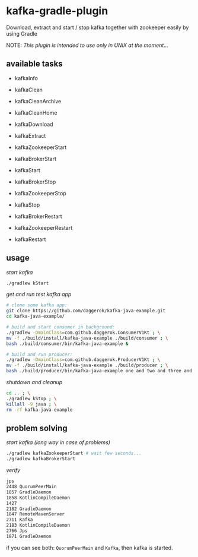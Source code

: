 # kafka-gradle-plugin
Download, extract and start / stop kafka together with zookeeper easily by using Gradle

NOTE: _This plugin is intended to use only in UNIX at the moment..._

## available tasks

- kafkaInfo
- kafkaClean
- kafkaCleanArchive
- kafkaCleanHome

- kafkaDownload
- kafkaExtract

- kafkaZookeeperStart
- kafkaBrokerStart
- kafkaStart

- kafkaBrokerStop
- kafkaZookeeperStop
- kafkaStop

- kafkaBrokerRestart
- kafkaZookeeperRestart
- kafkaRestart

## usage

_start kafka_

```bash
./gradlew kStart
```

_get and run test kafka app_

```bash
# clone some kafka app:
git clone https://github.com/daggerok/kafka-java-example.git
cd kafka-java-example/

# build and start consumer in background:
./gradlew -DmainClass=com.github.daggerok.ConsumerV1Kt ; \
mv -f ./build/install/kafka-java-example ./build/consumer ; \
bash ./build/consumer/bin/kafka-java-example &

# build and run producer:
./gradlew -DmainClass=com.github.daggerok.ProducerV1Kt ; \
mv -f ./build/install/kafka-java-example ./build/producer ; \
bash ./build/producer/bin/kafka-java-example one and two and three and four...
```

_shutdown and cleanup_

```bash
cd .. ; \
./gradlew kStop ; \
killall -9 java ; \
rm -rf kafka-java-example
```

## problem solving

_start kafka (long way in case of problems)_

```bash
./gradlew kafkaZookeeperStart # wait few seconds...
./gradlew kafkaBrokerStart
```

_verify_

```bash
jps
2448 QuorumPeerMain
1857 GradleDaemon
1858 KotlinCompileDaemon
1427 
2182 GradleDaemon
1847 RemoteMavenServer
2711 Kafka
2183 KotlinCompileDaemon
2766 Jps
1871 GradleDaemon
```

if you can see both: `QuorumPeerMain` and `Kafka`, then kafka is started.

